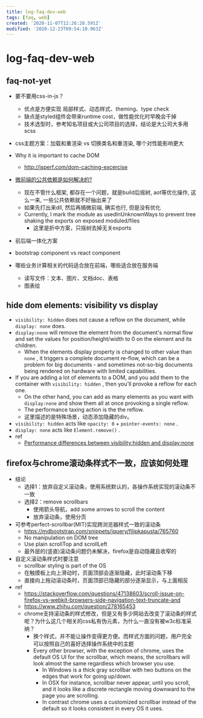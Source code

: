 ```yaml
---
title: log-faq-dev-web
tags: [faq, web]
created: '2020-11-07T12:26:28.591Z'
modified: '2020-12-23T09:54:10.963Z'
---
```


# log-faq-dev-web

## faq-not-yet

- 要不要用css-in-js？
  - 优点是方便实现 局部样式、动态样式、theming、type check
  - 缺点是styled组件会带来runtime cost，做性能优化时早晚会干掉
  - 技术选型时，参考知名项目或大公司项目的选择，结论是大公司大多用scss

- css主题方案：加载和重渲染 vs 切换类名和重渲染, 哪个对性能影响更大

- Why it is important to cache DOM
  - http://jsperf.com/dom-caching-excercise

- [微前端的公共依赖是如何解决的?](https://www.zhihu.com/question/419239113)
  - 现在不管什么框架, 都存在一个问题，就是build后摇树, aot等优化操作, 这么一来, 一些公共依赖就不好抽出来了
  - 如果先打出来dll, 然后再搞微前端, 确实也行, 但是没有优化
  - Currently, I mark the module as usedInUnknownWays to prevent tree shaking the exports on exposed moduled/files
    - 这里是折中方案，只摇树去掉无关exports

- 前后端一体化方案

- bootstrap component vs react component

- 哪些业务计算相关的代码适合放在前端，哪些适合放在服务端
  - 读写文件：文本、图片、文档doc、表格
  - 图表绘

## hide dom elements: visibility vs display

- `visibility: hidden` does not cause a reflow on the document, while `display: none` does.
- `display:none` will remove the element from the document's normal flow and set the values for position/height/width to 0 on the element and its children. 
  - When the elements display property is changed to other value than `none` , it triggers a complete document re-flow, which can be a problem for big documents - and sometimes not-so-big documents being rendered on hardware with limited capabilities.
- If you are adding a lot of elements to a DOM, and you add them to the container with `visibility: hidden` , then you'll provoke a reflow for each one. 
  - On the other hand, you can add as many elements as you want with `display:none` and show them all at once provoking a single reflow. 
  - The performance taxing action is the the reflow.
  - 这里描述的是特殊场景，动态添加隐藏的div。
- `visibility: hidden` acts like `opacity: 0` + `pointer-events: none` . 
- `display: none` acts like `Element.remove()` .
- ref
  - [Performance differences between visibility:hidden and display:none](https://stackoverflow.com/questions/11757016/performance-differences-between-visibilityhidden-and-displaynone)

## firefox与chrome滚动条样式不一致，应该如何处理

- 结论
  - 选择1：放弃自定义滚动条，使用系统默认的，各操作系统实现的滚动条不一致
  - 选择2：remove scrollbars
    - 使用箭头导航，add some arrows to scroll the content
    - 放弃滚动条，使用分页
- 可参考perfect-scrollbar(MIT)实现跨浏览器样式一致的滚动条
  - https://mdbootstrap.com/snippets/jquery/filipkapusta/765760
  - No manipulation on DOM tree
  - Use plain scrollTop and scrollLeft
  - 最外层的(竖直)滚动条问题仍未解决，firefox是自动隐藏且收窄的
- 自定义滚动条样式时要注意
  - scrollbar styling is part of the OS
  - 在触摸板上向上滑动时，页面顶部会逐渐隐藏，此时滚动条下移
  - 直接向上拖动滚动条时，页面顶部已隐藏的部分逐渐显示，与上面相反
- ref
  - https://stackoverflow.com/questions/47138603/scroll-issue-on-firefox-vs-webkit-browsers-side-navigation-text-truncate-and
  - https://www.zhihu.com/question/278165453
  - chrome支持滚动条的样式修改，但是又有多少网站去改变了滚动条的样式呢？为什么这几个相关的css私有伪元素，为什么一直没有被w3c标准采纳？
    - 换个样式，并不能让操作变得更方便。而样式方面的问题，用户完全可以按照自己的喜好选择操作系统中的主题
    - Every other browser, with the exception of chrome, uses the default OS UI for the scrollbar, which means, the scrollbars will look almost the same regardless which browser you use.
      - In Windows is a thick gray scrollbar with two buttons on the edges that work for going up/down.  
      - In OSX for instance, scrollbar never appear, until you scroll, and it looks like a discrete rectangle moving downward to the page you are scrolling.  
      - In contrast chrome uses a customized scrollbar instead of the default so it looks consistent in every OS it uses.
